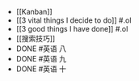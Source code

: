 - [[Kanban]]
- [[3 vital things I decide to do]] #.ol
- [[3 good things I have done]] #.ol
- [[搜索技巧]]
- DONE #英语 八
- DONE #英语 九
- DONE #英语 十